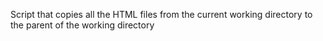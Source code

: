 Script that copies all the HTML files from the current working directory to the parent of the working directory 
